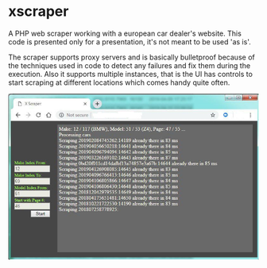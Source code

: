 # xscraper

A PHP web scraper working with a european car dealer's website. 
This code is presented only for a presentation, it's not meant to be used 'as is'. 

The scraper supports proxy servers and is basically bulletproof because of the techniques used in code to detect any failures and fix them during the execution. Also it supports multiple instances, that is the UI has controls to start scraping at different locations which comes handy quite often.

<img src='Screens/2.jpg'/>
